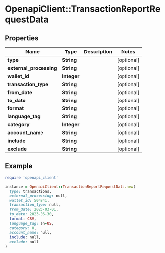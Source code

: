 # OpenapiClient::TransactionReportRequestData

## Properties

| Name | Type | Description | Notes |
| ---- | ---- | ----------- | ----- |
| **type** | **String** |  | [optional] |
| **external_processing** | **String** |  | [optional] |
| **wallet_id** | **Integer** |  | [optional] |
| **transaction_type** | **String** |  | [optional] |
| **from_date** | **String** |  | [optional] |
| **to_date** | **String** |  | [optional] |
| **format** | **String** |  | [optional] |
| **language_tag** | **String** |  | [optional] |
| **category** | **Integer** |  | [optional] |
| **account_name** | **String** |  | [optional] |
| **include** | **String** |  | [optional] |
| **exclude** | **String** |  | [optional] |

## Example

```ruby
require 'openapi_client'

instance = OpenapiClient::TransactionReportRequestData.new(
  type: transactions,
  external_processing: null,
  wallet_id: 504841,
  transaction_type: null,
  from_date: 2023-03-01,
  to_date: 2023-06-30,
  format: CSV,
  language_tag: en-US,
  category: 0,
  account_name: null,
  include: null,
  exclude: null
)
```

